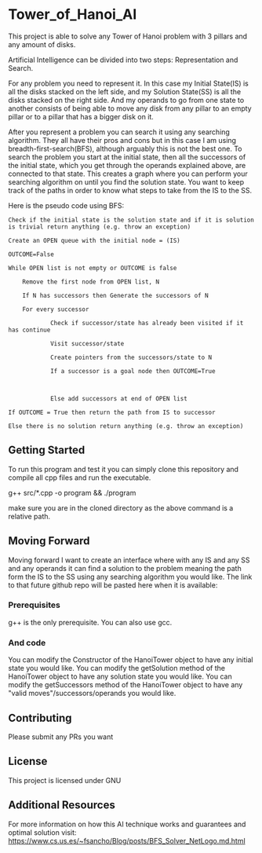 # Tower_of_Hanoi_AI

This project is able to solve any Tower of Hanoi problem with 3 pillars and any amount of disks.

Artificial Intelligence can be divided into two steps: Representation and Search.

For any problem you need to represent it. In this case my Initial State(IS) is all the disks stacked on the left side, and my Solution State(SS) is all the disks stacked on the right side. And my operands to go from one state to another consists of being able to move any disk from any pillar to an empty pillar or to a pillar that has a bigger disk on it.

After you represent a problem you can search it using any searching algorithm. They all have their pros and cons but in this case I am using breadth-first-search(BFS), although arguably this is not the best one. To search the problem you start at the initial state, then all the successors of the initial state, which you get through the operands explained above, are connected to that state. This creates a graph where you can perform your searching algorithm on until you find the solution state. You want to keep track of the paths in order to know what steps to take from the IS to the SS.

Here is the pseudo code using BFS:

    Check if the initial state is the solution state and if it is solution is trivial return anything (e.g. throw an exception)
    
    Create an OPEN queue with the initial node = (IS)
  
    OUTCOME=False
   
    While OPEN list is not empty or OUTCOME is false
    
        Remove the first node from OPEN list, N
       
        If N has successors then Generate the successors of N

        For every successor
                
                Check if successor/state has already been visited if it has continue
                
                Visit successor/state
                
                Create pointers from the successors/state to N
              
                If a successor is a goal node then OUTCOME=True
               
                    
                
                Else add successors at end of OPEN list
               
    If OUTCOME = True then return the path from IS to successor
   
    Else there is no solution return anything (e.g. throw an exception)


## Getting Started

To run this program and test it you can simply clone this repository and compile all cpp files and run the executable.

g++ src/*.cpp -o program && ./program

make sure you are in the cloned directory as the above command is a relative path.

## Moving Forward

Moving forward I want to create an interface where with any IS and any SS and any operands it can find a solution to the problem meaning the path form the IS to the SS using any searching algorithm you would like.
The link to that future github repo will be pasted here when it is available: 

### Prerequisites

g++ is the only prerequisite. You can also use gcc.


### And code

You can modify the Constructor of the HanoiTower object to have any initial state you would like.
You can modify the getSolution method of the HanoiTower object to have any solution state you would like.
You can modify the getSuccessors method of the HanoiTower object to have any "valid moves"/successors/operands you would like.


## Contributing

Please submit any PRs you want


## License

This project is licensed under GNU

## Additional Resources

For more information on how this AI technique works and guarantees and optimal solution visit:
https://www.cs.us.es/~fsancho/Blog/posts/BFS_Solver_NetLogo.md.html

